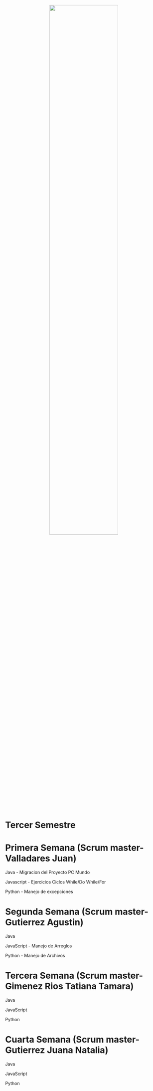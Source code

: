 <p align="center" width="100%">
    <img width="66%" src="https://user-images.githubusercontent.com/70241433/232639040-e612842b-8f49-4208-a575-4880aa5cf110.jpeg"> 
</p>

# Tercer Semestre

# Primera Semana (Scrum master-Valladares Juan)

  Java - Migracion del Proyecto PC Mundo
  
  Javascript - Ejercicios Ciclos While/Do While/For
  
  Python - Manejo de excepciones
  
# Segunda Semana (Scrum master-Gutierrez Agustin)

  Java
  
  JavaScript - Manejo de Arreglos 
  
  Python - Manejo de Archivos 
  
  # Tercera Semana (Scrum master-Gimenez Rios Tatiana Tamara)
  
  Java
  
  JavaScript 
  
  Python 
  
   # Cuarta Semana (Scrum master-Gutierrez Juana Natalia)
  
  Java
  
  JavaScript 
  
  Python 
